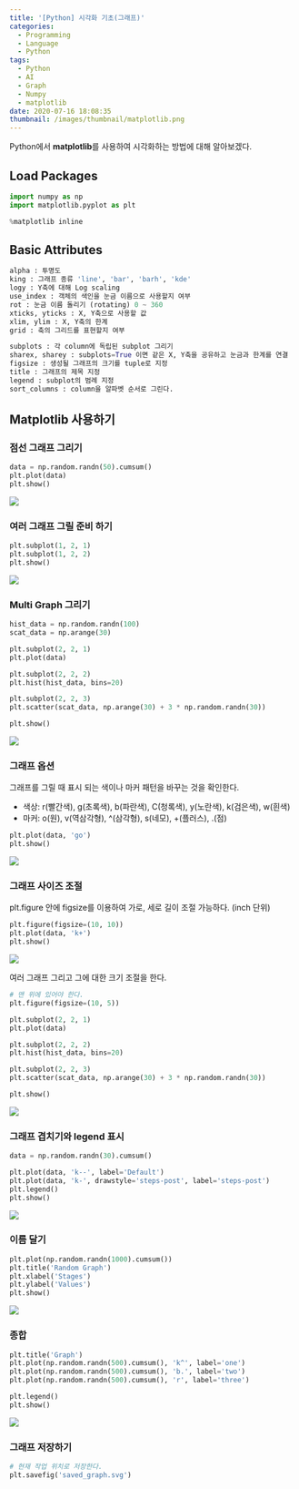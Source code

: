 ```yaml
---
title: '[Python] 시각화 기초(그래프)'
categories:
  - Programming
  - Language
  - Python
tags:
  - Python
  - AI
  - Graph
  - Numpy
  - matplotlib
date: 2020-07-16 18:08:35
thumbnail: /images/thumbnail/matplotlib.png
---
```


Python에서 **matplotlib**를 사용하여 시각화하는 방법에 대해 알아보겠다.

## Load Packages

```python
import numpy as np
import matplotlib.pyplot as plt

%matplotlib inline
```

## Basic Attributes

```python
alpha : 투명도
king : 그래프 종류 'line', 'bar', 'barh', 'kde'
logy : Y축에 대해 Log scaling
use_index : 객체의 색인을 눈금 이름으로 사용할지 여부
rot : 눈금 이름 돌리기 (rotating) 0 ~ 360
xticks, yticks : X, Y축으로 사용할 값
xlim, ylim : X, Y축의 한계
grid : 축의 그리드를 표현할지 여부

subplots : 각 column에 독립된 subplot 그리기
sharex, sharey : subplots=True 이면 같은 X, Y축을 공유하고 눈금과 한계를 연결
figsize : 생성될 그래프의 크기를 tuple로 지정
title : 그래프의 제목 지정
legend : subplot의 범례 지정
sort_columns : column을 알파벳 순서로 그린다.
```

## Matplotlib 사용하기

### 점선 그래프 그리기

```python
data = np.random.randn(50).cumsum()
plt.plot(data)
plt.show()
```

![](/images/ai/graph/1.png)

### 여러 그래프 그릴 준비 하기

```python
plt.subplot(1, 2, 1)
plt.subplot(1, 2, 2)
plt.show()
```

![](/images/ai/graph/2.png)

### Multi Graph 그리기

```python
hist_data = np.random.randn(100)
scat_data = np.arange(30)

plt.subplot(2, 2, 1)
plt.plot(data)

plt.subplot(2, 2, 2)
plt.hist(hist_data, bins=20)

plt.subplot(2, 2, 3)
plt.scatter(scat_data, np.arange(30) + 3 * np.random.randn(30))

plt.show()
```

![](/images/ai/graph/3.png)

### 그래프 옵션

그래프를 그릴 때 표시 되는 색이나 마커 패턴을 바꾸는 것을 확인한다.

- 색상: r(빨간색), g(초록색), b(파란색), C(청록색), y(노란색), k(검은색), w(흰색)
- 마커: o(원), v(역삼각형), ^(삼각형), s(네모), +(플러스), .(점)

```python
plt.plot(data, 'go')
plt.show()
```

![](/images/ai/graph/4.png)

### 그래프 사이즈 조절

plt.figure 안에 figsize를 이용하여 가로, 세로 길이 조절 가능하다. (inch 단위)

```python
plt.figure(figsize=(10, 10))
plt.plot(data, 'k+')
plt.show()
```

![](/images/ai/graph/5.png)

여러 그래프 그리고 그에 대한 크기 조절을 한다.

```python
# 맨 위에 있어야 한다.
plt.figure(figsize=(10, 5))

plt.subplot(2, 2, 1)
plt.plot(data)

plt.subplot(2, 2, 2)
plt.hist(hist_data, bins=20)

plt.subplot(2, 2, 3)
plt.scatter(scat_data, np.arange(30) + 3 * np.random.randn(30))

plt.show()
```

![](/images/ai/graph/6.png)

### 그래프 겹치기와 legend 표시

```python
data = np.random.randn(30).cumsum()

plt.plot(data, 'k--', label='Default')
plt.plot(data, 'k-', drawstyle='steps-post', label='steps-post')
plt.legend()
plt.show()
```

![](/images/ai/graph/7.png)

### 이름 달기

```python
plt.plot(np.random.randn(1000).cumsum())
plt.title('Random Graph')
plt.xlabel('Stages')
plt.ylabel('Values')
plt.show()
```

![](/images/ai/graph/8.png)

### 종합

```python
plt.title('Graph')
plt.plot(np.random.randn(500).cumsum(), 'k^', label='one')
plt.plot(np.random.randn(500).cumsum(), 'b.', label='two')
plt.plot(np.random.randn(500).cumsum(), 'r', label='three')

plt.legend()
plt.show()
```

![](/images/ai/graph/9.png)

### 그래프 저장하기

```python
# 현재 작업 위치로 저장한다.
plt.savefig('saved_graph.svg')
```
